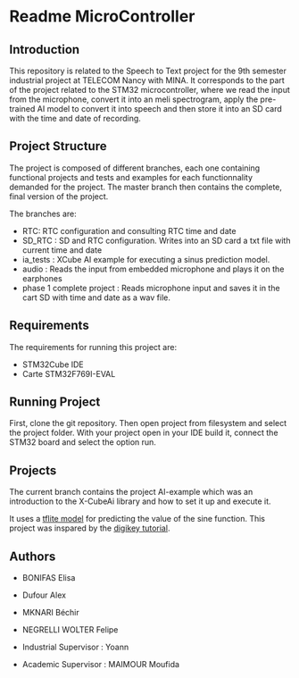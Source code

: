 # Readme MicroController

## Introduction

This repository is related to the Speech to Text project for the 9th semester industrial project at TELECOM Nancy with MINA. It corresponds to the part of the project related to the STM32 microcontroller, where we read the input from the microphone, convert it into an meli spectrogram, apply the pre-trained AI model to convert it into speech and then store it into an SD card with the time and date of recording.

## Project Structure

The project is composed of different branches, each one containing functional projects and tests and examples for each functionnality demanded for the project. The master branch then contains the complete, final version of the project.

The branches are:

- RTC: RTC configuration and consulting RTC time and date
- SD_RTC : SD and RTC configuration. Writes into an SD card a txt file with current time and date
- ia_tests : XCube AI example for executing a sinus prediction model.
- audio : Reads the input from embedded microphone and plays it on the earphones
- phase 1 complete project : Reads microphone input and saves it in the cart SD with time and date as a wav file.

## Requirements

The requirements for running this project are:

- STM32Cube IDE
- Carte STM32F769I-EVAL

## Running Project

First, clone the git repository. Then open project from filesystem and select the project folder. With your project open in your IDE build it, connect the STM32 board and select the option run.

## Projects

The current branch contains the project AI-example which was an introduction to the X-CubeAi library and how to set it up and execute it.

It uses a [tflite model](https://colab.research.google.com/drive/1eaL4WL5FHtm2aD5szee5KoOEjokkAGNv?usp=share_link) for predicting the value of the sine function. This project was inspared by the [digikey tutorial](https://www.digikey.fr/en/maker/projects/tinyml-getting-started-with-stm32-x-cube-ai/f94e1c8bfc1e4b6291d0f672d780d2c0).

## Authors

- BONIFAS Elisa
- Dufour Alex
- MKNARI Béchir
- NEGRELLI WOLTER Felipe
  
- Industrial Supervisor : Yoann
- Academic Supervisor : MAIMOUR Moufida
